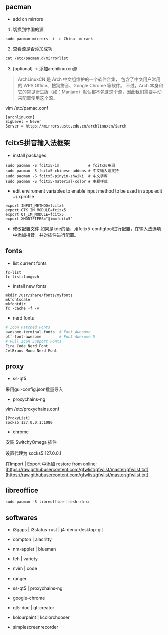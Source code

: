 ## pacman

+ add cn mirrors

1. 切换到中国的源
```shell
sudo pacman-mirrors -i -c China -m rank
```

2. 查看源是否添加成功
```shell
cat /etc/pacman.d/mirrorlist
```

3. [optional] → 添加archilinuxcn源
> ArchLinuxCN 是 Arch 中文组维护的一个软件合集，
包含了中文用户常用的 WPS Office、搜狗拼音、Google Chrome 等软件。
不过，Arch 本身和它的常见衍生版（如：Manjaro）默认都不包含这个源，因此我们需要手动来配置使用这个源。

vim /etc/pamac.conf
```
[archlinuxcn]
SigLevel = Never
Server = https://mirrors.ustc.edu.cn/archlinuxcn/$arch
```

## fcitx5拼音输入法框架

+ install packages
```shell
sudo pacman -S fcitx5-im             # fcitx应用组
sudo pacman -S fcitx5-chinese-addons # 中文输入法支持
sudo pacman -S fcitx5-pinyin-zhwiki  # 中文字库
sudo pacman -S fcitx5-material-color # 主题样式
```

+ edit enviroment variables to enable input method to be used in apps
edit ~/.xprofile
```shell
export INPUT_METHOD=fcitx5
export GTK_IM_MODULE=fcitx5
export QT_IM_MODULE=fcitx5
export XMODIFIERS="@im=fcitx5"
```

+ 修改配置文件
如果是kde的话，用fcitx5-configtool进行配置，在输入法选项中添加拼音，并对插件进行配置。

## fonts

+ list current fonts
```shell
fc-list
fc-list:lang=zh
```

+ install new fonts
```shell
mkdir /usr/share/fonts/myfonts
mkfontscale
mkfontdir
fc -cache -f -v
```

+ nerd fonts
```python
# Icon Patched Fonts
awesome-terminal-fonts  # Font Awesome
otf-font-awesome        # Font Awesome 5
# Full Icon Support Fonts
Fira Code Nerd Font
JetBrans Mono Nerd Font
```

## proxy

+ ss-qt5

采用gui-config.json批量导入

+ proxychains-ng

vim /etc/proxychains.conf

```
[ProxyList]
socks5 127.0.0.1:1080
```

+ chrome

安装 SwitchyOmega 插件

设置代理为 socks5 127.0.0.1

在Import | Export 中添加 restore from online: 
[https://raw.githubusercontent.com/gfwlist/gfwlist/master/gfwlist.txt](https://raw.githubusercontent.com/gfwlist/gfwlist/master/gfwlist.txt)

## libreoffice

```shell
sudo pacman -S libreoffice-fresh-zh-cn
```

## softwares

+ i3gaps | i3status-rust | j4-denu-desktop-git

+ compton | alacritty

+ nm-applet | blueman

+ feh | variety

+ nvim | code

+ ranger

+ ss-qt5 | proxychains-ng

+ google-chrome

+ qt5-doc | qt-creator

+ kolourpaint | kcolorchooser

+ simplescreenrecorder
